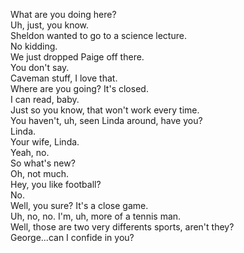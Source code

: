 

What are you doing here?          
Uh, just, you know.          
Sheldon wanted to go to a science lecture.          
No kidding.          
We just dropped Paige off there.          
You don't say.          
Caveman stuff, I love that.          
Where are you going? It's closed.          
I can read, baby.          
Just so you know, that won't work every time.          
You haven't, uh, seen Linda around, have you?          
Linda.          
Your wife, Linda.          
Yeah, no.          
So what's new?          
Oh, not much.          
Hey, you like football?          
No.          
Well, you sure? It's a close game.          
Uh, no, no. I'm, uh, more of a tennis man.          
Well, those are two very differents sports, aren't they?          
George...can I confide in you?          




